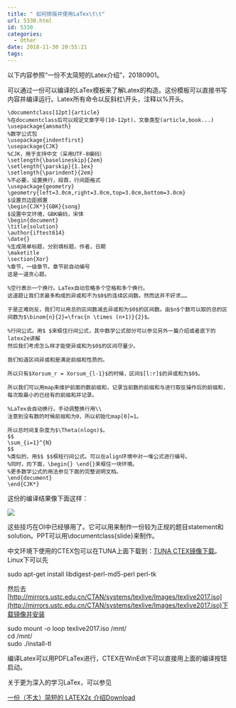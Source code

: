 ```yaml
---
title: " 如何排版并使用LaTex\t\t"
url: 5330.html
id: 5330
categories:
  - Other
date: 2018-11-30 20:55:21
tags:
---
```


以下内容参照“一份不太简短的Latex介绍”，20180901。

可以通过一份可以编译的LaTex模板来了解Latex的构造。这份模板可以直接书写内容并编译运行。Latex所有命令以反斜杠\\开头，注释以%开头。

    \documentclass[12pt]{article}
    %在documentclass后可以规定文章字号(10-12pt)，文章类型(article,book...)
    \usepackage{amsmath}
    %数学公式包
    \usepackage{indentfirst}
    \usepackage{CJK}
    %CJK，用于支持中文（采用UTF-8编码）
    \setlength{\baselineskip}{2em}
    \setlength{\parskip}{1.1ex}
    \setlength{\parindent}{2em}
    %不必要，设置换行，段首，行间距格式
    \usepackage{geometry}
    \geometry{left=3.0cm,right=3.0cm,top=3.0cm,bottom=3.0cm}
    $设置页边距搁置
    \begin{CJK*}{GBK}{song}
    $设置中文环境，GBK编码，宋体
    \begin{document}
    \title{solution}
    \author{iftest614}
    \date{}
    %生成简单标题，分别填标题，作者，日期
    \maketitle
    \section{Xor}
    %章节，一级章节。章节前自动编号
    这是一道贪心题。
    
    %空行表示一个换行。LaTex自动忽略多个空格和多个换行。
    这道题让我们求最多构成的异或和不为$0$的连续区间数。然而这并不好求……
    
    于是正难则反，我们可以用总的区间数减去异或和为$0$的区间数。由$n$个数可以取的总的区间数为$\binom{n}{2}=\frac{n \times (n+1)}{2}$。
    
    %行间公式。用$ $来框住行间公式，其中数学公式部分可以参见另外一篇介绍或者底下的latex2e讲解
    然后我们考虑怎么样才能使异或和为$0$的区间尽量少。
    
    我们知道区间异或和是满足前缀和性质的。
    	
    所以只有$Xorsum_r = Xorsum_{l-1}$的时候，区间$[l:r]$的异或和为$0$。
    
    所以我们可以用map来维护前面的数前缀和，记录当前数的前缀和与进行取反操作后的前缀和，每次取最小的已经有的前缀和并记录。
    
    %LaTex会自动换行。手动调整换行用\\
    注意到没有数的时候前缀和为0，所以初始化map[0]=1。
    
    所以总时间复杂度为$\Theta(nlogn)$。
    $$
    \sum_{i=1}^{N}
    $$
    %类似的，用$$ $$框柱行间公式。可以在align环境中对一堆公式进行编号。
    %同时，向下面，\begin{} \end{}来框住一块环境。
    %更多数学公式的用法参见下面的完整说明文档。
    \end{document}
    \end{CJK*}

这份的编译结果像下面这样：

![](http://www.dtenomde.com/wp-content/uploads/2018/11/捕获.png)

这些技巧在OI中已经够用了。它可以用来制作一份较为正规的题目statement和solution。PPT可以用\\documentclass{slide}来制作。

中文环境下使用的CTEX包可以在TUNA上面下载到：[TUNA CTEX镜像下载](https://mirrors.tuna.tsinghua.edu.cn/ctex/legacy/2.9/)。Linux下可以先

sudo apt-get install libdigest-perl-md5-perl perl-tk

然后去[http://mirrors.ustc.edu.cn/CTAN/systems/texlive/Images/texlive2017.iso](http://mirrors.ustc.edu.cn/CTAN/systems/texlive/Images/texlive2017.iso)下载镜像并安装

sudo mount -o loop texlive2017.iso /mnt/  
cd /mnt/  
sudo ./install-tl

编译Latex可以用PDFLaTex进行，CTEX在WinEdt下可以直接用上面的编译按钮启动。

关于更为深入的学习LaTex，可以参见

[一份（不太）简短的 LATEX2ε 介绍](http://www.dtenomde.com/wp-content/uploads/2018/11/lshort-cn.pdf)[Download](http://www.dtenomde.com/wp-content/uploads/2018/11/lshort-cn.pdf)